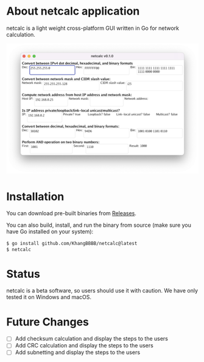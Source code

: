 # About netcalc application

netcalc is a light weight cross-platform GUI written in Go for network calculation.

![netcalc screenshot on macOS](https://github.com/KhangBBBB/netcalc/blob/main/images/netcalc-v0.1.0-mac.png)

# Installation

You can download pre-built binaries from [Releases](https://github.com/KhangBBBB/netcalc/releases).

You can also build, install, and run the binary from source (make sure you have Go installed on your system):

    $ go install github.com/KhangBBBB/netcalc@latest
    $ netcalc

# Status

netcalc is a beta software, so users should use it with caution.
We have only tested it on Windows and macOS.

# Future Changes

- [ ] Add checksum calculation and display the steps to the users
- [ ] Add CRC calculation and display the steps to the users
- [ ] Add subnetting and display the steps to the users
